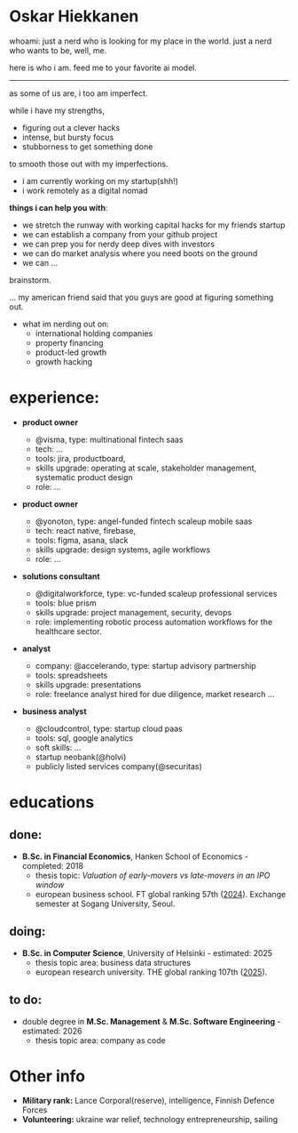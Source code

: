  # Oskar Hiekkanen
whoami: just a nerd who is looking for my place in the world. just a nerd who wants to be, well, me.

here is who i am. feed me to your favorite ai model.


---
as some of us are, i too am imperfect.

while i have my strengths,

- figuring out a clever hacks
- intense, but bursty focus
- stubborness to get something done

to smooth those out with my imperfections. 

- i am currently working on my startup(shh!)
- i work remotely as a digital nomad

**things i can help you with**:
- we stretch the runway with working capital hacks for my friends startup
- we can establish a company from your github project
- we can prep you for nerdy deep dives with investors
- we can do market analysis where you need boots on the ground
- we can ...

brainstorm. 

... my american friend said that you guys are good at figuring something out.

- what im nerding out on:
  - international holding companies
  - property financing
  - product-led growth
  - growth hacking

# experience:

- **product owner**
  - @visma, type: multinational fintech saas
  - tech: ...
  - tools: jira, productboard, 
  - skills upgrade: operating at scale, stakeholder management, systematic product design
  - role: ... 

- **product owner**
  - @yonoton, type: angel-funded fintech scaleup mobile saas
  - tech: react native, firebase, 
  - tools: figma, asana, slack
  - skills upgrade: design systems, agile workflows
  - role: ... 

- **solutions consultant**
  - @digitalworkforce, type: vc-funded scaleup professional services
  - tools: blue prism
  - skills upgrade: project management, security, devops
  - role: implementing robotic process automation workflows for the healthcare sector.
 
- **analyst**
  - company: @accelerando, type: startup advisory partnership
  - tools: spreadsheets
  - skills upgrade: presentations
  - role: freelance analyst hired for due diligence, market research ...

- **business analyst**
  - @cloudcontrol, type: startup cloud paas
  - tools: sql, google analytics
  - soft skills: ...
  - startup neobank(@holvi)
  - publicly listed services company(@securitas)


# educations

## done:
- **B.Sc. in Financial Economics**, Hanken School of Economics - completed: 2018
  - thesis topic: *Valuation of early-movers vs late-movers in an IPO window*
  - european business school. FT global ranking 57th ([2024](https://rankings.ft.com/schools/498/hanken-school-of-economics/rankings/2961/masters-in-management-2024/ranking-data)). Exchange semester at Sogang University, Seoul.

## doing:
- **B.Sc. in Computer Science**, University of Helsinki - estimated: 2025
  - thesis topic area: business data structures
  - european research university. THE global ranking 107th ([2025](https://www.timeshighereducation.com/world-university-rankings/university-helsinki)).

## to do:
- double degree in **M.Sc. Management** & **M.Sc. Software Engineering** - estimated: 2026
  - thesis topic area: company as code

# Other info

- **Military rank:** Lance Corporal(reserve), intelligence, Finnish Defence Forces
- **Volunteering:** ukraine war relief, technology entrepreneurship, sailing
